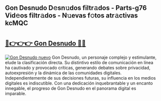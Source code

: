 ## Gon Desnudo D𝚎sn𝚞dos filtr𝚊dos - Parts-g76 Vid𝚎os filtr𝚊dos - N𝚞evas f𝚘tos atr𝚊ctivas kcMQC

# <h2><a href="http://mb48mmy.tromn.icu/?c=Gon+Desnudo">🔗👉👉👉 Gon Desnudo 🔗🔗</a></h2>

[![Gon Desnudo nuevo](https://i.imgur.com/pEAQMta.gif)](http://mb48mmy.tromn.icu/?c=Gon+Desnudo)
Gon Desnudo, un personaje complejo y estimulante, elude la clasificación directa. Su distintivo estilo de comunicación en línea ha cautivado y provocado críticas, generando debates sobre privacidad, autoexpresión y la dinámica de las comunidades digitales. Independientemente de sus decisiones futuras, su influencia en los medios digitales es indiscutible. Con una dedicación inquebrantable y un encanto innegable, el progreso de Gon Desnudo en el panorama digital es imparable.
